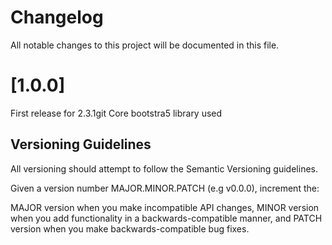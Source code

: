 
# Changelog
All notable changes to this project will be documented in this file.
 

# [1.0.0] 

First release for 2.3.1git
Core bootstra5 library used

## Versioning Guidelines
All versioning should attempt to follow the Semantic Versioning guidelines.

Given a version number MAJOR.MINOR.PATCH (e.g v0.0.0), increment the:

MAJOR version when you make incompatible API changes,
MINOR version when you add functionality in a backwards-compatible manner, and
PATCH version when you make backwards-compatible bug fixes.